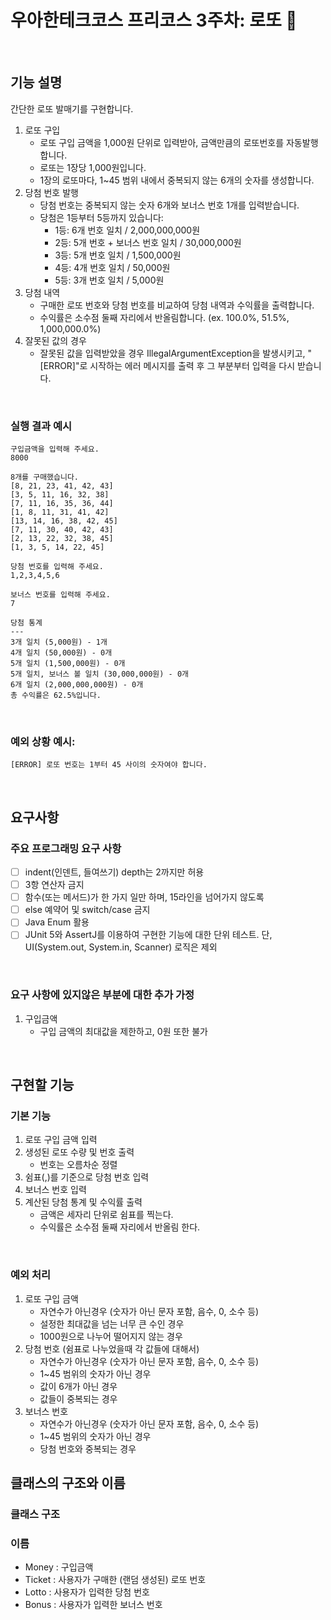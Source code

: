 # 우아한테크코스 프리코스 3주차: 로또 :money_with_wings:

<br>

## 기능 설명

간단한 로또 발매기를 구현합니다.

1. 로또 구입
    - 로또 구입 금액을 1,000원 단위로 입력받아, 금액만큼의 로또번호를 자동발행합니다.
    - 로또는 1장당 1,000원입니다.
    - 1장의 로또마다, 1~45 범위 내에서 중복되지 않는 6개의 숫자를 생성합니다.
2. 당첨 번호 발행
    - 당첨 번호는 중복되지 않는 숫자 6개와 보너스 번호 1개를 입력받습니다.
    - 당첨은 1등부터 5등까지 있습니다:
        - 1등: 6개 번호 일치 / 2,000,000,000원
        - 2등: 5개 번호 + 보너스 번호 일치 / 30,000,000원
        - 3등: 5개 번호 일치 / 1,500,000원
        - 4등: 4개 번호 일치 / 50,000원
        - 5등: 3개 번호 일치 / 5,000원
3. 당첨 내역
    - 구매한 로또 번호와 당첨 번호를 비교하여 당첨 내역과 수익률을 출력합니다.
    - 수익률은 소수점 둘째 자리에서 반올림합니다. (ex. 100.0%, 51.5%, 1,000,000.0%)
4. 잘못된 값의 경우
    - 잘못된 값을 입력받았을 경우 IllegalArgumentException을 발생시키고, "[ERROR]"로 시작하는 에러 메시지를 출력 후 그 부분부터 입력을 다시 받습니다.

<br>

### 실행 결과 예시

```
구입금액을 입력해 주세요.
8000

8개를 구매했습니다.
[8, 21, 23, 41, 42, 43] 
[3, 5, 11, 16, 32, 38] 
[7, 11, 16, 35, 36, 44] 
[1, 8, 11, 31, 41, 42] 
[13, 14, 16, 38, 42, 45] 
[7, 11, 30, 40, 42, 43] 
[2, 13, 22, 32, 38, 45] 
[1, 3, 5, 14, 22, 45]

당첨 번호를 입력해 주세요.
1,2,3,4,5,6

보너스 번호를 입력해 주세요.
7

당첨 통계
---
3개 일치 (5,000원) - 1개
4개 일치 (50,000원) - 0개
5개 일치 (1,500,000원) - 0개
5개 일치, 보너스 볼 일치 (30,000,000원) - 0개
6개 일치 (2,000,000,000원) - 0개
총 수익률은 62.5%입니다.
```

<br>

### 예외 상황 예시:

```
[ERROR] 로또 번호는 1부터 45 사이의 숫자여야 합니다.
```

<br>

## 요구사항

### 주요 프로그래밍 요구 사항

- [ ] indent(인덴트, 들여쓰기) depth는 2까지만 허용
- [ ] 3항 연산자 금지
- [ ] 함수(또는 메서드)가 한 가지 일만 하며, 15라인을 넘어가지 않도록
- [ ] else 예약어 및 switch/case 금지
- [ ] Java Enum 활용
- [ ] JUnit 5와 AssertJ를 이용하여 구현한 기능에 대한 단위 테스트. 단, UI(System.out, System.in, Scanner) 로직은 제외

<br>

### 요구 사항에 있지않은 부분에 대한 추가 가정

1. 구입금액
    - 구입 금액의 최대값을 제한하고, 0원 또한 불가

<br>

## 구현할 기능

### 기본 기능

1. 로또 구입 금액 입력
2. 생성된 로또 수량 및 번호 출력
    - 번호는 오름차순 정렬
3. 쉼표(,)를 기준으로 당첨 번호 입력
4. 보너스 번호 입력
5. 계산된 당첨 통계 및 수익률 출력
    - 금액은 세자리 단위로 쉼표를 찍는다.
    - 수익률은 소수점 둘째 자리에서 반올림 한다.

<br>

### 예외 처리

1. 로또 구입 금액
    - 자연수가 아닌경우 (숫자가 아닌 문자 포함, 음수, 0, 소수 등)
    - 설정한 최대값을 넘는 너무 큰 수인 경우
    - 1000원으로 나누어 떨어지지 않는 경우
2. 당첨 번호 (쉼표로 나누었을때 각 값들에 대해서)
    - 자연수가 아닌경우 (숫자가 아닌 문자 포함, 음수, 0, 소수 등)
    - 1~45 범위의 숫자가 아닌 경우
    - 값이 6개가 아닌 경우
    - 값들이 중복되는 경우
3. 보너스 번호
    - 자연수가 아닌경우 (숫자가 아닌 문자 포함, 음수, 0, 소수 등)
    - 1~45 범위의 숫자가 아닌 경우
    - 당첨 번호와 중복되는 경우

## 클래스의 구조와 이름

### 클래스 구조

### 이름

- Money : 구입금액
- Ticket : 사용자가 구매한 (랜덤 생성된) 로또 번호
- Lotto : 사용자가 입력한 당첨 번호
- Bonus : 사용자가 입력한 보너스 번호
